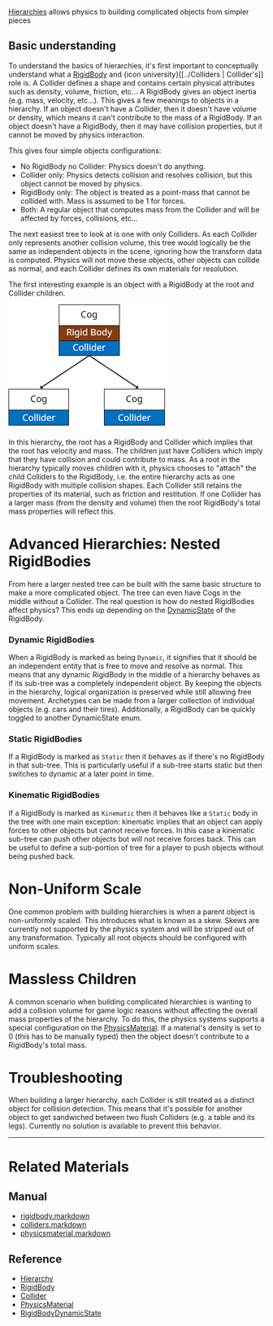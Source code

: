 [ Hierarchies](https://github.com/ZilchEngine/ZilchDocs/blob/master/code_reference/class_reference/hierarchy.markdown) allows physics to building complicated objects from simpler pieces

 ##  Basic understanding
To understand the basics of hierarchies, it's first important to conceptually understand what a [RigidBody](https://github.com/ZilchEngine/ZilchDocs/blob/master/zilch_editor_documentation/zilchmanual/physics/rigidbody.markdown) and {icon university}[[../Colliders | Collider's]] role is. A Collider defines a shape and contains certain physical attributes such as density, volume, friction, etc... A RigidBody gives an object inertia (e.g. mass, velocity, etc...). This gives a few meanings to objects in a hierarchy. If an object doesn't have a Collider, then it doesn't have volume or density, which means it can't contribute to the mass of a RigidBody. If an object doesn't have a RigidBody, then it may have collision properties, but it cannot be moved by physics interaction.

This gives four simple objects configurations:
 - No RigidBody no Collider: Physics doesn't do anything.
 - Collider only: Physics detects collision and resolves collision, but this object cannot be moved by physics.
 - RigidBody only: The object is treated as a point-mass that cannot be collided with. Mass is assumed to be 1 for forces.
 - Both: A regular object that computes mass from the Collider and will be affected by forces, collisions, etc...

The next easiest tree to look at is one with only Colliders. As each Collider only represents another collision volume, this tree would logically be the same as independent objects in the scene, ignoring how the transform data is computed. Physics will not move these objects, other objects can collide as normal, and each Collider defines its own materials for resolution.

The first interesting example is an object with a RigidBody at the root and Collider children.


![image](https://raw.githubusercontent.com/ZilchEngine/ZilchFiles/master/doc_files/46360.png)

In this hierarchy, the root has a RigidBody and Collider which implies that the root has velocity and mass. The children just have Colliders which imply that they have collision and could contribute to mass. As a root in the hierarchy typically moves children with it, physics chooses to "attach" the child Colliders to the RigidBody, i.e. the entire hierarchy acts as one RigidBody with multiple collision shapes. Each Collider still retains the properties of its material, such as friction and restitution. If one Collider has a larger mass (from the density and volume) then the root RigidBody's total mass properties will reflect this.

 #  Advanced Hierarchies: Nested RigidBodies
From here a larger nested tree can be built with the same basic structure to make a more complicated object. The tree can even have Cogs in the middle without a Collider. The real question is how do nested RigidBodies affect physics? This ends up depending on the [DynamicState](https://github.com/ZilchEngine/ZilchDocs/blob/master/code_reference/enum_reference.markdown#rigidbodydynamicstate) of the RigidBody.

 ###  Dynamic RigidBodies
When a RigidBody is marked as being `Dynamic`, it signifies that it should be an independent entity that is free to move and resolve as normal. This means that any dynamic RigidBody in the middle of a hierarchy behaves as if its sub-tree was a completely independent object. By keeping the objects in the hierarchy, logical organization is preserved while still allowing free movement. Archetypes can be made from a larger collection of individual objects (e.g. cars and their tires). Additionally, a RigidBody can be quickly toggled to another DynamicState enum.

 ###  Static RigidBodies
If a RigidBody is marked as `Static` then it behaves as if there's no RigidBody in that sub-tree. This is particularly useful if a sub-tree starts static but then switches to dynamic at a later point in time.

 ###  Kinematic RigidBodies
If a RigidBody is marked as `Kinematic` then it behaves like a `Static` body in the tree with one main exception: kinematic implies that an object can apply forces to other objects but cannot receive forces. In this case a kinematic sub-tree can push other objects but will not receive forces back. This can be useful to define a sub-portion of tree for a player to push objects without being pushed back.

 #  Non-Uniform Scale
One common problem with building hierarchies is when a parent object is non-uniformly scaled. This introduces what is known as a skew. Skews are currently not supported by the physics system and will be stripped out of any transformation. Typically all root objects should be configured with uniform scales.

 #  Massless Children
A common scenario when building complicated hierarchies is wanting to add a collision volume for game logic reasons without affecting the overall mass properties of the hierarchy. To do this, the physics systems supports a special configuration on the [PhysicsMaterial](https://github.com/ZilchEngine/ZilchDocs/blob/master/zilch_editor_documentation/zilchmanual/physics/physicsmaterial.markdown). If a material's density is set to 0 (this has to be manually typed) then the object doesn't contribute to a RigidBody's total mass.

 #  Troubleshooting
When building a larger hierarchy, each Collider is still treated as a distinct object for collision detection. This means that it's possible for another object to get sandwiched between two flush Colliders (e.g. a table and its legs). Currently no solution is available to prevent this behavior. 

---
 #  Related Materials
 ##  Manual
- [rigidbody.markdown](https://github.com/ZilchEngine/ZilchDocs/blob/master/zilch_editor_documentation/zilchmanual/physics/rigidbody.markdown)
- [colliders.markdown](https://github.com/ZilchEngine/ZilchDocs/blob/master/zilch_editor_documentation/zilchmanual/physics/colliders.markdown)
- [physicsmaterial.markdown](https://github.com/ZilchEngine/ZilchDocs/blob/master/zilch_editor_documentation/zilchmanual/physics/physicsmaterial.markdown)

 ##  Reference
- [Hierarchy](https://github.com/ZilchEngine/ZilchDocs/blob/master/code_reference/class_reference/hierarchy.markdown)
- [RigidBody](https://github.com/ZilchEngine/ZilchDocs/blob/master/code_reference/class_reference/rigidbody.markdown)
- [Collider](https://github.com/ZilchEngine/ZilchDocs/blob/master/code_reference/class_reference/collider.markdown)
- [PhysicsMaterial](https://github.com/ZilchEngine/ZilchDocs/blob/master/code_reference/class_reference/physicsmaterial.markdown)
- [RigidBodyDynamicState](https://github.com/ZilchEngine/ZilchDocs/blob/master/code_reference/enum_reference.markdown#rigidbodydynamicstate)
 

 